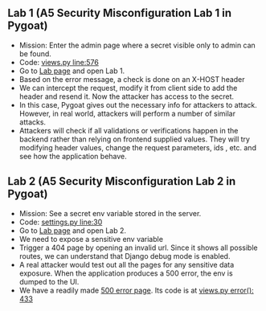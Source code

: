 ## Lab 1 (A5 Security Misconfiguration Lab 1 in Pygoat)

- Mission: Enter the admin page where a secret visible only to 
admin can be found.
- Code: [views.py line:576](jetbrains://pycharm/navigate/reference?project=Djangocon%20-%20Pygoat&path=introduction/views.py:576)
- Go to [Lab page](http://localhost:8000/sec_mis) and open Lab 1.
- Based on the error message, a check is done on an X-HOST header
- We can intercept the request, modify it from client side to 
add the header and resend it. Now the attacker has access to the secret.
- In this case, Pygoat gives out the necessary info for attackers 
to attack. However, in real world, 
attackers will perform a number of similar attacks.
- Attackers will check if all validations or verifications happen in the 
backend rather than relying on frontend supplied values. 
They will try modifying header values, change the request parameters, ids , etc. and 
see how the application behave.

## Lab 2 (A5 Security Misconfiguration Lab 2 in Pygoat)

- Mission: See a secret env variable stored in the server.
- Code: [settings.py line:30](jetbrains://pycharm/navigate/reference?project=Djangocon%20-%20Pygoat&path=pygoat/settings.py:30)
- Go to [Lab page](http://localhost:8000/sec_mis) and open Lab 2.
- We need to expose a sensitive env variable
- Trigger a 404 page by opening an invalid url. Since it shows all 
possible routes, we can understand that Django debug
  mode is enabled.
- A real attacker would test out all the pages for any sensitive data 
exposure. When the application produces a 500
  error, the env is dumped to the UI.
- We have a readily made [500 error page](). Its code is
  at [views.py error(): 433](jetbrains://pycharm/navigate/reference?project=Djangocon%20-%20Pygoat&path=introduction/views.py:433)
